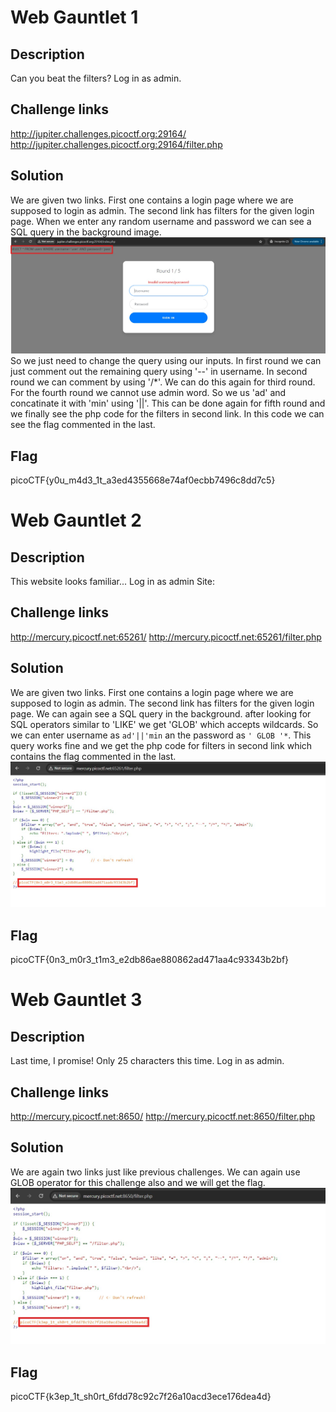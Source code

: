 # Web Gauntlet 1

## Description  
Can you beat the filters? Log in as admin.

## Challenge links 
http://jupiter.challenges.picoctf.org:29164/ 
http://jupiter.challenges.picoctf.org:29164/filter.php

## Solution 
We are given two links. First one contains a login page where we are supposed to login as admin. The second link has filters for the given login page. When we enter any random username and password we can see a SQL query in the background image. 
![screenshot](screenshot1.jpg)
So we just need to change the query using our inputs. In first round we can just comment out the remaining query using '--' in username. In second round we can comment by using '/*'. We can do this again for third round. For the fourth round we cannot use admin word. So we us 'ad' and concatinate it with 'min' using '||'. This can be done again for fifth round and we finally see the php code for the filters in second link. In this code we can see the flag commented in the last.

## Flag 
picoCTF{y0u_m4d3_1t_a3ed4355668e74af0ecbb7496c8dd7c5}


# Web Gauntlet 2

## Description 
This website looks familiar... Log in as admin Site:

## Challenge links 
http://mercury.picoctf.net:65261/ 
http://mercury.picoctf.net:65261/filter.php

## Solution 
We are given two links. First one contains a login page where we are supposed to login as admin. The second link has filters for the given login page. We can again see a SQL query in the background. after looking for SQL operators similar to 'LIKE' we get 'GLOB' which accepts wildcards. So we can enter username as `ad'||'min` an the password as `' GLOB '*`. This query works fine and we get the php code for filters in second link which contains the flag commented in the last.
![screenshot](screenshot2.jpg)

## Flag 
picoCTF{0n3_m0r3_t1m3_e2db86ae880862ad471aa4c93343b2bf}


# Web Gauntlet 3

## Description 
Last time, I promise! Only 25 characters this time. Log in as admin.

## Challenge links 
http://mercury.picoctf.net:8650/ 
http://mercury.picoctf.net:8650/filter.php

## Solution 
We are again two links just like previous challenges. We can again use GLOB operator for this challenge also and we will get the flag.
![screenshot](screenshot3.jpg)

## Flag 
picoCTF{k3ep_1t_sh0rt_6fdd78c92c7f26a10acd3ece176dea4d}
